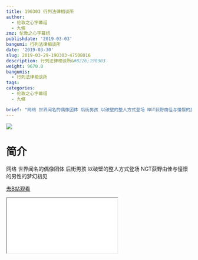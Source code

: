 ```yaml
---
title: 190303 行列法律相谈所
author:
  - 伦敦之心字幕组
  - 九條
zmz: 伦敦之心字幕组
publishdate: '2019-03-03'
bangumi: 行列法律相谈所
date: '2019-03-30'
slug: 2019-03-29-190303-47508016
description: 行列法律相谈所&#8226;190303
weight: 9670.0
bangumis:
  - 行列法律相谈所
tags:
categories:
  - 伦敦之心字幕组
  - 九條

brief: "网络 世界闻名的偶像团体 后街男孩 以破壁的整人方式登场 NGT荻野由佳与憧憬的男性的梦幻初见"
---
```

![](https://i.imgur.com/FIOm1X7.jpg)
# 简介  
网络
世界闻名的偶像团体 后街男孩 以破壁的整人方式登场 NGT荻野由佳与憧憬的男性的梦幻初见  

[去B站观看](https://www.bilibili.com/video/av47508016/)
<div class ="resp-container"><iframe class="testiframe" src="//player.bilibili.com/player.html?aid=47508016"", scrolling="no", allowfullscreen="true" > </iframe></div> 
